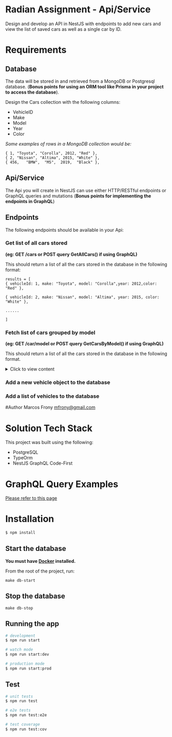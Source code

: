 Radian Assignment - Api/Service
===============================

Design and develop an API in NestJS with endpoints to add new cars and view the list of saved cars as well as a single car by ID.

# Requirements

## Database

The data will be stored in and retrieved from a MongoDB or Postgresql database. (**Bonus points for using an ORM tool like Prisma in your project to access the database**).

Design the Cars collection with the following columns:
- VehicleID
- Make
- Model
- Year
- Color

*Some examples of rows in a MongoDB collection would be:*
```text
{ 1, "Toyota", "Corolla", 2012, "Red" },
{ 2, "Nissan", "Altima", 2015, "White" },
{ 456,   "BMW",  "M5",  2019,  "Black" },
```

## Api/Service
The Api you will create in NestJS can use either HTTP/RESTful endpoints or GraphQL queries and mutations (**Bonus points for implementing the endpoints in GraphQL**)

## Endpoints

The following endpoints should be available in your Api:

### Get list of all cars stored 
**(eg: GET /cars or POST query GetAllCars() if using GraphQL)**

This should return a list of all the cars stored in the database in the following format:
```text
results = [
{ vehicleId: 1, make: "Toyota", model: "Corolla",year: 2012,color: "Red" },

{ vehicleId: 2, make: "Nissan", model: "Altima", year: 2015, color: "White" },

......

]
```

### Fetch list of cars grouped by model 
**(eg: GET /car/model or POST query GetCarsByModel() if using GraphQL)**

This should return a list of all the cars stored in the database in the following format. 
<details>

<summary>Click to view content</summary>

```text
results = [

{

    make: "Toyota",

    items: [

      { vehicleId: 1, model: "Corolla",year: 2012,color: "Red" },

      // ...other results for toyota

    ],

},

{

    make: "Nissan",

    items: [

      { vehicleId: 2, model: "Altima",year: 2015,color: "White" },

      // ...other results for toyota

    ],

},

// ... other make items

]
```
</details>

### Add a new vehicle object to the database
### Add a list of vehicles to the database


#Author
Marcos Frony <mfrony@gmail.com>

# Solution Tech Stack
This project was built using the following:
- PostgreSQL
- TypeOrm
- NestJS GraphQL Code-First

# GraphQL Query Examples
[Please refer to this page]('./examples.md)

# Installation
```bash
$ npm install
```

## Start the database
**You must have [Docker](https://docs.docker.com/engine/install/) installed.**

From the root of the project, run:
```shell
make db-start
```

## Stop the database
```shell
make db-stop
```

## Running the app

```bash
# development
$ npm run start

# watch mode
$ npm run start:dev

# production mode
$ npm run start:prod
```

## Test

```bash
# unit tests
$ npm run test

# e2e tests
$ npm run test:e2e

# test coverage
$ npm run test:cov
```
